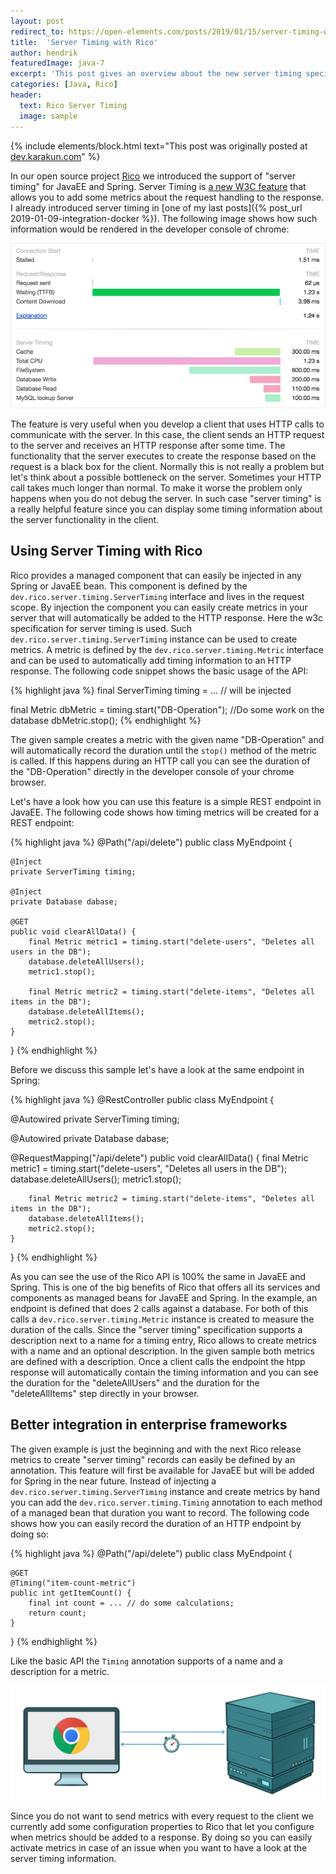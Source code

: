 ```yaml
---
layout: post
redirect_to: https://open-elements.com/posts/2019/01/15/server-timing-with-rico/
title:  'Server Timing with Rico'
author: hendrik
featuredImage: java-7
excerpt: 'This post gives an overview about the new server timing specification of the w3c and how server timing can be used in any enterprise Java server by using Rico.'
categories: [Java, Rico]
header:
  text: Rico Server Timing
  image: sample
---
```

{% include elements/block.html text="This post was originally posted at [dev.karakun.com](https://dev.karakun.com)" %}

In our open source project [Rico](https://github.com/rico-projects/rico) we introduced the support of "server timing" for JavaEE and Spring. Server Timing is [a new W3C feature](https://www.w3.org/TR/server-timing/) that allows you to add some metrics about the request handling to the response. I already introduced server timing in [one of my last posts]({% post_url 2019-01-09-integration-docker %}). The following image shows how such information would be rendered in the developer console of chrome:

![Server Timing](/assets/posts/2019-01-15-rico-server-timing/server-timing.png)

The feature is very useful when you develop a client that uses HTTP calls to communicate with the server. In this case, the client sends an HTTP request to the server and receives an HTTP response after some time. The functionality that the server executes to create the response based on the request is a black box for the client. Normally this is not really a problem but let's think about a possible bottleneck on the server. Sometimes your HTTP call takes much longer than normal. To make it worse the problem only happens when you do not debug the server. In such case "server timing" is a really helpful feature since you can display some timing information about the server functionality in the client.

## Using Server Timing with Rico

Rico provides a managed component that can easily be injected in any Spring or JavaEE bean. This component is defined by the `dev.rico.server.timing.ServerTiming` interface and lives in the request scope. By injection the component you can easily create metrics in your server that will automatically be added to the HTTP response. Here the w3c specification for server timing is used. Such `dev.rico.server.timing.ServerTiming` instance can be used to create metrics. A metric is defined by the `dev.rico.server.timing.Metric` interface and can be used to automatically add timing information to an HTTP response. The following code snippet shows the basic usage of the API:

{% highlight java %}
final ServerTiming timing = ... // will be injected

final Metric dbMetric = timing.start("DB-Operation");
//Do some work on the database
dbMetric.stop();
{% endhighlight %}

The given sample creates a metric with the given name "DB-Operation" and will automatically record the duration until the `stop()` method of the metric is called. If this happens during an HTTP call you can see the duration of the "DB-Operation" directly in the developer console of your chrome browser.

Let's have a look how you can use this feature is a simple REST endpoint in JavaEE. The following code shows how timing metrics will be created for a REST endpoint:

{% highlight java %}
@Path("/api/delete")
public class MyEndpoint {

    @Inject
    private ServerTiming timing;

    @Inject
    private Database dabase;

    @GET
    public void clearAllData() {
        final Metric metric1 = timing.start("delete-users", "Deletes all users in the DB");
        database.deleteAllUsers();
        metric1.stop();

        final Metric metric2 = timing.start("delete-items", "Deletes all items in the DB");
        database.deleteAllItems();
        metric2.stop();
    }
}
{% endhighlight %}

Before we discuss this sample let's have a look at the same endpoint in Spring:

{% highlight java %}
@RestController
public class MyEndpoint {

  @Autowired
  private ServerTiming timing;

  @Autowired
  private Database dabase;

  @RequestMapping("/api/delete")
  public void clearAllData() {
        final Metric metric1 = timing.start("delete-users", "Deletes all users in the DB");
        database.deleteAllUsers();
        metric1.stop();

        final Metric metric2 = timing.start("delete-items", "Deletes all items in the DB");
        database.deleteAllItems();
        metric2.stop();
    }
}
{% endhighlight %}

As you can see the use of the Rico API is 100% the same in JavaEE and Spring. This is one of the big benefits of Rico that offers all its services and components as managed beans for JavaEE and Spring. In the example, an endpoint is defined that does 2 calls against a database. For both of this calls a `dev.rico.server.timing.Metric` instance is created to measure the duration of the calls. Since the "server timing" specification supports a description next to a name for a timing entry, Rico allows to create metrics with a name and an optional description. In the given sample both metrics are defined with a description. Once a client calls the endpoint the htpp response will automatically contain the timing information and you can see the duration for the "deleteAllUsers" and the duration for the "deleteAllItems" step directly in your browser.

## Better integration in enterprise frameworks

The given example is just the beginning and with the next Rico release metrics to create "server timing" records can easily be defined by an annotation. This feature will first be available for JavaEE but will be added for Spring in the near future. Instead of injecting a `dev.rico.server.timing.ServerTiming` instance and create metrics by hand you can add the `dev.rico.server.timing.Timing` annotation to each method of a managed bean that duration you want to record. The following code shows how you can easily record the duration of an HTTP endpoint by doing so:

{% highlight java %}
@Path("/api/delete")
public class MyEndpoint {

    @GET
    @Timing("item-count-metric")
    public int getItemCount() {
        final int count = ... // do some calculations;
        return count;
    }
}
{% endhighlight %}

Like the basic API the `Timing` annotation supports of a name and a description for a metric.

![Server Timing](/assets/posts/2019-01-15-rico-server-timing/timing-request.png)

Since you do not want to send metrics with every request to the client we currently add some configuration properties to Rico that let you configure when metrics should be added to a response. By doing so you can easily activate metrics in case of an issue when you want to have a look at the server timing information.
